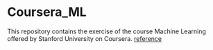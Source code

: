 # Coursera_ML
This repository contains the  exercise of the course Machine Learning offered by Stanford University on Coursera.
[reference](https://github.com/Borye/machine-learning-coursera-1)
